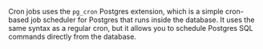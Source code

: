 Cron jobs uses the `pg_cron` Postgres extension, which is a simple cron-based job scheduler for Postgres that runs inside the database. It uses the same syntax as a regular cron, but it allows you to schedule Postgres SQL commands directly from the database.
